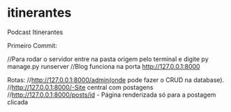 # itinerantes
Podcast Itinerantes

Primeiro Commit:
  
  //Para rodar o servidor entre na pasta origem pelo terminal e digite py manage.py runserver
  //Blog funciona na porta http://127.0.0.1:8000
  
Rotas:
  //http://127.0.0.1:8000/admin(onde pode fazer o CRUD na database).
  //http://127.0.0.1:8000/-Site central com postagens
  //http://127.0.0.1:8000/posts/id - Página renderizada só para a postagem clicada
  
  
